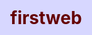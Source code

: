 # firstweb
<!doctype html>
<html>
	<head>
	<title>This is my first web site</title>
	<style>	
		body{
			width: 1100px;
			background: rgb(215,215,255);
			max-width: 95%;
			margin:auto;
		    }
		h1{
			float: left;
			color: rgb(100,0,0);
			margin: 0;
		    }

		header h2{
			text-align: center;
			font-weight:normal;
			color:rgb(0,150,175);


		    }



		section {
			
			background: rgb(255,215,215);
			padding: 10px 100px;
		    }


		section h2{
			text-align: center;
			color: rgb(0,100,150);
			background: rgb(255,215,215);

		    }


	
		section p{
			color: rgb(0,150,50);
		    }



	
		
		article{
			background: rgb(255,255,255);
			float: left;
			width: 29.3%;
			margin: 1%;
			padding: 1%;
			height: 200px;
			
		    }
		article p {
			color: rgb(75,75,75);
			
		    }

				h2{
			text-align: center;
			font-weight: normal;
			color: rgb(0,150,175);
		    }
		h3{
			color: rgb(45,45,45);
		    }

		li{
			color: rgb(75,75,75);
		    }

		footer{
			text-align: center;
			background: rgb(175,175,175);
			clear: left;
			padding: 25px;
		    }



	</style>
	</head>
<body>
	<header>
		<h1>BrajeshSingh.com</h1>
		<h2>Purpose of this web site is to provide precise material on HTML5 

and CSS3</h2>
	</header>
	<section>
	<h2>HTML5 and CSS3 is the current standard of web desining. While HTML5 five 

creates various section of web page, CSS3 gives wonderful appearanc to the 		

web page.
		</h2>
<p>While HTML5 five creates various section of web page, CSS3 gives wonderful 

appearanc to the 		web page.While HTML5 five creates various section of 

web page, CSS3 gives wonderful appearanc to the 		web page.</p>
	</section>
	<article>
		<h3>About HTML5 and CSS3</h3>
		<p>Web development using HTMl5 and CSS5 is a fun </p>
			
	</article>

	<article>
		<h3>My hobbies are:</h3>
			<ul>
			  <li>Web Designing</li>
			  <li>music</li>
			  <li>Reading</li>
			  <li>Playing Cricket</li>
			</ul>
	</article>

	<article>
	<h3>Contact Me</h3>
	<p>(123) 456-7890</p>	
	<p>brajesh_bks@rediffmail.com</p>
	</article>

	<footer>
	<p>I wish to become a good freelancerlearning web designing by</p>
	<p>Next to see javascript</p>
	</footer>
</body>
</html>

